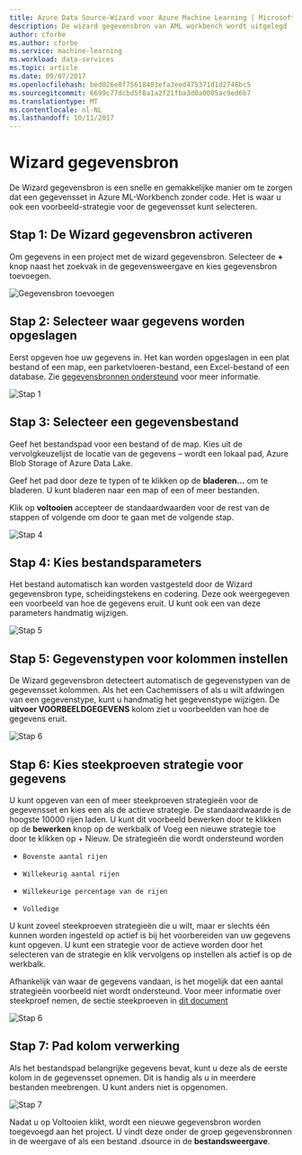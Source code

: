 ```yaml
---
title: Azure Data Source-Wizard voor Azure Machine Learning | Microsoft Docs
description: De wizard gegevensbron van AML workbench wordt uitgelegd
author: cforbe
ms.author: cforbe
ms.service: machine-learning
ms.workload: data-services
ms.topic: article
ms.date: 09/07/2017
ms.openlocfilehash: bed026e8f75618403efa3eed475371d1d2746bc5
ms.sourcegitcommit: 6699c77dcbd5f8a1a2f21fba3d0a0005ac9ed6b7
ms.translationtype: MT
ms.contentlocale: nl-NL
ms.lasthandoff: 10/11/2017
---
```

# <a name="data-source-wizard"></a>Wizard gegevensbron #

De Wizard gegevensbron is een snelle en gemakkelijke manier om te zorgen dat een gegevensset in Azure ML-Workbench zonder code. Het is waar u ook een voorbeeld-strategie voor de gegevensset kunt selecteren. 

## <a name="step-1-trigger-the-data-source-wizard"></a>Stap 1: De Wizard gegevensbron activeren ## 

Om gegevens in een project met de wizard gegevensbron. Selecteer de  **+**  knop naast het zoekvak in de gegevensweergave en kies gegevensbron toevoegen. 

![Gegevensbron toevoegen](media/data-source-wizard/add-data-source.png)

## <a name="step-2-select-where-data-is-stored"></a>Stap 2: Selecteer waar gegevens worden opgeslagen ##
Eerst opgeven hoe uw gegevens in. Het kan worden opgeslagen in een plat bestand of een map, een parketvloeren-bestand, een Excel-bestand of een database. Zie [gegevensbronnen ondersteund](data-prep-appendix2-supported-data-sources.md) voor meer informatie.

![Stap 1](media/data-source-wizard/step1.png)

## <a name="step-3-select-data-file"></a>Stap 3: Selecteer een gegevensbestand ##
Geef het bestandspad voor een bestand of de map. Kies uit de vervolgkeuzelijst de locatie van de gegevens – wordt een lokaal pad, Azure Blob Storage of Azure Data Lake. 

Geef het pad door deze te typen of te klikken op de **bladeren...** om te bladeren. U kunt bladeren naar een map of een of meer bestanden.

Klik op **voltooien** accepteer de standaardwaarden voor de rest van de stappen of volgende om door te gaan met de volgende stap.


![Stap 4](media/data-source-wizard/step2.png)

## <a name="step-4-choose-file-parameters"></a>Stap 4: Kies bestandsparameters ##

Het bestand automatisch kan worden vastgesteld door de Wizard gegevensbron type, scheidingstekens en codering. Deze ook weergegeven een voorbeeld van hoe de gegevens eruit. U kunt ook een van deze parameters handmatig wijzigen. 

![Stap 5](media/data-source-wizard/step3.png)

## <a name="step-5-set-data-types-for-columns"></a>Stap 5: Gegevenstypen voor kolommen instellen ##

De Wizard gegevensbron detecteert automatisch de gegevenstypen van de gegevensset kolommen. Als het een Cachemissers of als u wilt afdwingen van een gegevenstype, kunt u handmatig het gegevenstype wijzigen. De **uitvoer VOORBEELDGEGEVENS** kolom ziet u voorbeelden van hoe de gegevens eruit.

![Stap 6](media/data-source-wizard/step4.png)

## <a name="step-6-choose-sampling-strategy-for-data"></a>Stap 6: Kies steekproeven strategie voor gegevens ##

U kunt opgeven van een of meer steekproeven strategieën voor de gegevensset en kies een als de actieve strategie. De standaardwaarde is de hoogste 10000 rijen laden. U kunt dit voorbeeld bewerken door te klikken op de **bewerken** knop op de werkbalk of Voeg een nieuwe strategie toe door te klikken op + Nieuw. De strategieën die wordt ondersteund worden

-     Bovenste aantal rijen
-     Willekeurig aantal rijen
-     Willekeurige percentage van de rijen
-     Volledige

U kunt zoveel steekproeven strategieën die u wilt, maar er slechts één kunnen worden ingesteld op actief is bij het voorbereiden van uw gegevens kunt opgeven. U kunt een strategie voor de actieve worden door het selecteren van de strategie en klik vervolgens op instellen als actief is op de werkbalk.

Afhankelijk van waar de gegevens vandaan, is het mogelijk dat een aantal strategieën voorbeeld niet wordt ondersteund. Voor meer informatie over steekproef nemen, de sectie steekproeven in [dit document](data-prep-user-guide.md) 

![Stap 6](media/data-source-wizard/step5.png)

## <a name="step-7-path-column-handling"></a>Stap 7: Pad kolom verwerking ##

Als het bestandspad belangrijke gegevens bevat, kunt u deze als de eerste kolom in de gegevensset opnemen. Dit is handig als u in meerdere bestanden meebrengen. U kunt anders niet is opgenomen.

![Stap 7](media/data-source-wizard/step6.png)

Nadat u op Voltooien klikt, wordt een nieuwe gegevensbron worden toegevoegd aan het project. U vindt deze onder de groep gegevensbronnen in de weergave of als een bestand .dsource in de **bestandsweergave**.
